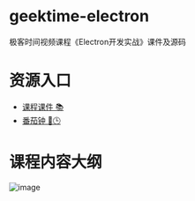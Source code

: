 # geektime-electron
极客时间视频课程《Electron开发实战》课件及源码


# 资源入口
* [课程课件  📚](https://github.com/dengyaolong/geektime-electron/tree/master/PDF)
* [番茄钟 🍅🕒 ](https://github.com/dengyaolong/geektime-electron/tree/master/Chapter%201/8-pomodoro-homework)

# 课程内容大纲
![image](https://github.com/dengyaolong/geektime-electron/raw/master/Chapter%201/2-content-roadmap.png)
